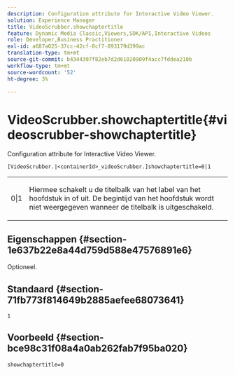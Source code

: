```yaml
---
description: Configuration attribute for Interactive Video Viewer.
solution: Experience Manager
title: VideoScrubber.showchaptertitle
feature: Dynamic Media Classic,Viewers,SDK/API,Interactive Videos
role: Developer,Business Practitioner
exl-id: a687a025-37cc-42cf-8cf7-893179d399ac
translation-type: tm+mt
source-git-commit: b4344397f82eb7d2d61020909f4acc7fddea210b
workflow-type: tm+mt
source-wordcount: '52'
ht-degree: 3%

---
```


# VideoScrubber.showchaptertitle{#videoscrubber-showchaptertitle}

Configuration attribute for Interactive Video Viewer.

`[VideoScrubber.|<containerId>_videoScrubber.]showchaptertitle=0|1`

<table id="table_441553CD34C94A58A9D7CBF772DEDDB6"> 
 <tbody> 
  <tr> 
   <td colname="col1"> <p> <span class="codeph"> 0|1</span> </p> </td> 
   <td colname="col2"> <p> Hiermee schakelt u de titelbalk van het label van het hoofdstuk in of uit. De begintijd van het hoofdstuk wordt niet weergegeven wanneer de titelbalk is uitgeschakeld. </p> </td> 
  </tr> 
 </tbody> 
</table>

## Eigenschappen {#section-1e637b22e8a44d759d588e47576891e6}

Optioneel.

## Standaard {#section-71fb773f814649b2885aefee68073641}

`1`

## Voorbeeld {#section-bce98c31f08a4a0ab262fab7f95ba020}

```
showchaptertitle=0
```
